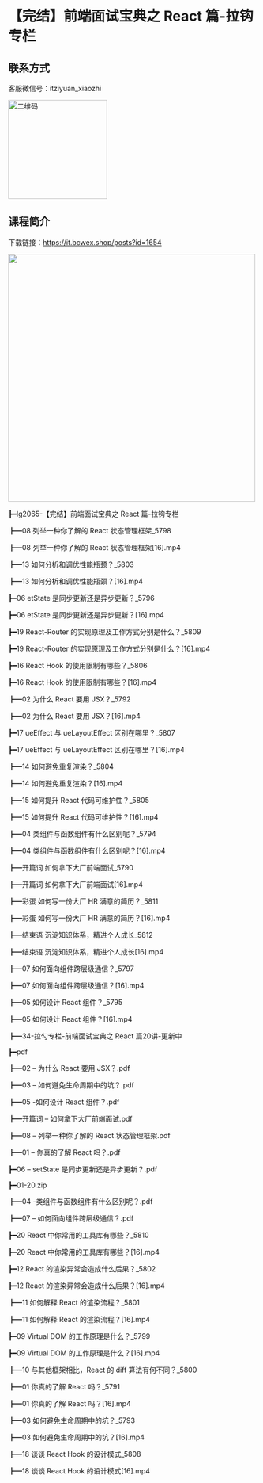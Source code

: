 # 【完结】前端面试宝典之 React 篇-拉钩专栏

## 联系方式

客服微信号：itziyuan_xiaozhi

<img src="https://ziyuanyun.oss-cn-guangzhou.aliyuncs.com/common/20240614073449/666b82192834a.jpg" width="200" height="200" alt="二维码">

## 课程简介

下载链接：https://it.bcwex.shop/posts?id=1654

<img src="https://ziyuanyun.oss-cn-guangzhou.aliyuncs.com/yun/20240515183500/66448fd49e762.jpg" width="500" alt="">

  ┣━lg2065-【完结】前端面试宝典之 React 篇-拉钩专栏

 ┣━08 列举一种你了解的 React 状态管理框架_5798

 ┣━08 列举一种你了解的 React 状态管理框架[16].mp4

 ┣━13 如何分析和调优性能瓶颈？_5803

 ┣━13 如何分析和调优性能瓶颈？[16].mp4

 ┣━06 etState 是同步更新还是异步更新？_5796

 ┣━06 etState 是同步更新还是异步更新？[16].mp4

 ┣━19 React-Router 的实现原理及工作方式分别是什么？_5809

 ┣━19 React-Router 的实现原理及工作方式分别是什么？[16].mp4

 ┣━16 React Hook 的使用限制有哪些？_5806

 ┣━16 React Hook 的使用限制有哪些？[16].mp4

 ┣━02 为什么 React 要用 JSX？_5792

 ┣━02 为什么 React 要用 JSX？[16].mp4

 ┣━17 ueEffect 与 ueLayoutEffect 区别在哪里？_5807

 ┣━17 ueEffect 与 ueLayoutEffect 区别在哪里？[16].mp4

 ┣━14 如何避免重复渲染？_5804

 ┣━14 如何避免重复渲染？[16].mp4

 ┣━15 如何提升 React 代码可维护性？_5805

 ┣━15 如何提升 React 代码可维护性？[16].mp4

 ┣━04 类组件与函数组件有什么区别呢？_5794

 ┣━04 类组件与函数组件有什么区别呢？[16].mp4

 ┣━开篇词 如何拿下大厂前端面试_5790

 ┣━开篇词 如何拿下大厂前端面试[16].mp4

 ┣━彩蛋 如何写一份大厂 HR 满意的简历？_5811

 ┣━彩蛋 如何写一份大厂 HR 满意的简历？[16].mp4

 ┣━结束语 沉淀知识体系，精进个人成长_5812

 ┣━结束语 沉淀知识体系，精进个人成长[16].mp4

 ┣━07 如何面向组件跨层级通信？_5797

 ┣━07 如何面向组件跨层级通信？[16].mp4

 ┣━05 如何设计 React 组件？_5795

 ┣━05 如何设计 React 组件？[16].mp4

 ┣━34-拉勾专栏-前端面试宝典之 React 篇20讲-更新中

 ┣━pdf

 ┣━02 &#8211; 为什么 React 要用 JSX？.pdf

 ┣━03 &#8211; 如何避免生命周期中的坑？.pdf

 ┣━05 -如何设计 React 组件？.pdf

 ┣━开篇词 &#8211; 如何拿下大厂前端面试.pdf

 ┣━08 &#8211; 列举一种你了解的 React 状态管理框架.pdf

 ┣━01 &#8211; 你真的了解 React 吗？.pdf

 ┣━06 &#8211; setState 是同步更新还是异步更新？.pdf

 ┣━01-20.zip

 ┣━04 -类组件与函数组件有什么区别呢？.pdf

 ┣━07 &#8211; 如何面向组件跨层级通信？.pdf

 ┣━20 React 中你常用的工具库有哪些？_5810

 ┣━20 React 中你常用的工具库有哪些？[16].mp4

 ┣━12 React 的渲染异常会造成什么后果？_5802

 ┣━12 React 的渲染异常会造成什么后果？[16].mp4

 ┣━11 如何解释 React 的渲染流程？_5801

 ┣━11 如何解释 React 的渲染流程？[16].mp4

 ┣━09 Virtual DOM 的工作原理是什么？_5799

 ┣━09 Virtual DOM 的工作原理是什么？[16].mp4

 ┣━10 与其他框架相比，React 的 diff 算法有何不同？_5800

 ┣━01 你真的了解 React 吗？_5791

 ┣━01 你真的了解 React 吗？[16].mp4

 ┣━03 如何避免生命周期中的坑？_5793

 ┣━03 如何避免生命周期中的坑？[16].mp4

 ┣━18 谈谈 React Hook 的设计模式_5808

 ┣━18 谈谈 React Hook 的设计模式[16].mp4

  